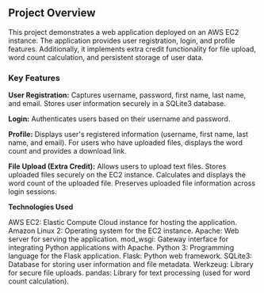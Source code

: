## **Project Overview**

This project demonstrates a web application deployed on an AWS EC2 instance. The application provides user registration, login, and profile features. Additionally, it implements extra credit functionality for file upload, word count calculation, and persistent storage of user data.

### **Key Features**

**User Registration:**
Captures username, password, first name, last name, and email.
Stores user information securely in a SQLite3 database.

**Login:**
Authenticates users based on their username and password.

**Profile:**
Displays user's registered information (username, first name, last name, and email).
For users who have uploaded files, displays the word count and provides a download link.

**File Upload (Extra Credit):**
Allows users to upload text files.
Stores uploaded files securely on the EC2 instance.
Calculates and displays the word count of the uploaded file.
Preserves uploaded file information across login sessions.

**Technologies Used**

AWS EC2: Elastic Compute Cloud instance for hosting the application.
Amazon Linux 2: Operating system for the EC2 instance.
Apache: Web server for serving the application.
mod_wsgi: Gateway interface for integrating Python applications with Apache.
Python 3: Programming language for the Flask application.
Flask: Python web framework.
SQLite3: Database for storing user information and file metadata.
Werkzeug: Library for secure file uploads.
pandas: Library for text processing (used for word count calculation).

